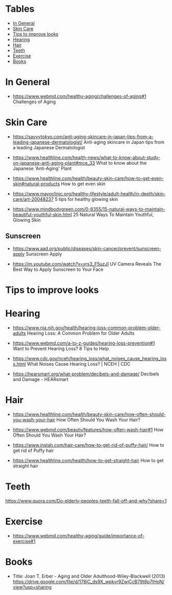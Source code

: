 # Tables

* [In General](#in-general)
* [Skin Care](#skin-care)
* [Tips to improve looks](#tips-to-improve-looks)
* [Hearing](#hearing)
* [Hair](#hair)
* [Teeth](#teeth)
* [Exercise](#exercise)
* [Books](#books)

# In General

- https://www.webmd.com/healthy-aging/challenges-of-aging#1 Challenges of Aging


# Skin Care

- https://savvytokyo.com/anti-aging-skincare-in-japan-tips-from-a-leading-japanese-dermatologist/ Anti-aging skincare in Japan tips from a leading Japanese Dermatologist

- https://www.healthline.com/health-news/what-to-know-about-study-on-japanese-anti-aging-plant#mce_33 What to know about the Japanese 'Anti-Aging' Plant

- https://www.healthline.com/health/beauty-skin-care/how-to-get-even-skin#natural-products How to get even skin

- https://www.mayoclinic.org/healthy-lifestyle/adult-health/in-depth/skin-care/art-20048237 5 tips for healthy glowing skin

- https://www.mindbodygreen.com/0-8355/15-natural-ways-to-maintain-beautiful-youthful-skin.html 25 Natural Ways To Maintain Youthful, Glowing Skin



## Sunscreen

- https://www.aad.org/public/diseases/skin-cancer/prevent/sunscreen-apply Sunscreen Apply

- https://m.youtube.com/watch?v=yrs3_F5uzJI UV Camera Reveals The Best Way to Apply Sunscreen to Your Face


# Tips to improve looks

# Hearing

- https://www.nia.nih.gov/health/hearing-loss-common-problem-older-adults Hearing Loss: A Common Problem for Older Adults

- https://www.webmd.com/a-to-z-guides/hearing-loss-prevention#1 Want to Prevent Hearing Loss? 8 Tips to Help

- https://www.cdc.gov/nceh/hearing_loss/what_noises_cause_hearing_loss.html What Noises Cause Hearing Loss?  | NCEH | CDC

- https://hearsmart.org/what-problem/decibels-and-damage/ Decibels and Damage - HEARsmart


# Hair

- https://www.healthline.com/health/beauty-skin-care/how-often-should-you-wash-your-hair How Often Should You Wash Your Hair?

- https://www.webmd.com/beauty/features/how-often-wash-hair#1 How Often Should You Wash Your Hair?

- https://www.instah.com/hair-care/how-to-get-rid-of-puffy-hair/ How to get rid of Puffy hair

- https://www.healthline.com/health/how-to-get-straight-hair How to get straight hair

# Teeth

https://www.quora.com/Do-elderly-peoples-teeth-fall-off-and-why?share=1

# Exercise

- https://www.webmd.com/healthy-aging/guide/importance-of-exercise#1 


# Books

- Title: Joan T. Erber - Aging and Older Adulthood-Wiley-Blackwell (2013) https://drive.google.com/file/d/178jC_ds9X_wpkvr9ZwjCcB79t8p7lHoN/view?usp=sharing





















